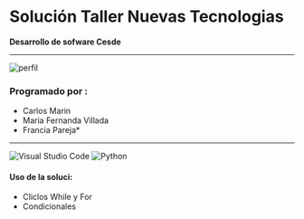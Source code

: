 # Solución Taller Nuevas Tecnologias      
**Desarrollo de sofware Cesde**  
***
![perfil](https://www.claro.com.co/portal/co/noticias/imagenes/1603899956023-5-og-Historia%20del%20ciclismo.jpg)
### Programado por  :
* Carlos Marin       
* Maria Fernanda Villada        
* Francia Pareja*  
***
![Visual Studio Code](https://img.shields.io/badge/Visual%20Studio%20Code-0078d7.svg?style=for-the-badge&logo=visual-studio-code&logoColor=white)
![Python](https://img.shields.io/badge/python-3670A0?style=for-the-badge&logo=python&logoColor=ffdd54)

#### Uso de la soluci:  
* Cliclos While y For  
* Condicionales  
